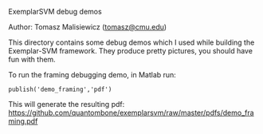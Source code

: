 ExemplarSVM debug demos

Author: Tomasz Malisiewicz (tomasz@cmu.edu)

This directory contains some debug demos which I used while building the Exemplar-SVM framework.
They produce pretty pictures, you should have fun with them.

To run the framing debugging demo, in Matlab run:

    publish('demo_framing','pdf')

This will generate the resulting pdf:
https://github.com/quantombone/exemplarsvm/raw/master/pdfs/demo_framing.pdf
